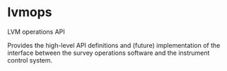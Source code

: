 # lvmops
LVM operations API

Provides the high-level API definitions and (future) implementation of the interface between the survey operations software and the instrument control system.
